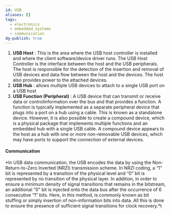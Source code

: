 ```yaml
---
id: USB
aliases: []
tags:
  - electronics
  - embedded_systems
  - communication
dg-publish: true
---
```

1. **USB Host** : This is the area where the USB host controller is installed and where the client software/device driver runs. The USB Host Controller is the interface between the host and the USB peripherals. The host is responsible for the detection of the insertion and removal of USB devices and data flow between the host and the devices. The host also provides power to the attached devices.
2. **USB Hub** : allows multiple USB devices to attach to a single USB port on a USB host
3. **USB Function (Peripheral)** : A USB device that can transmit or receive data or controlinformation over the bus and that provides a function. A function is typically implemented as a separate peripheral device that plugs into a port on a hub using a cable. This is known as a standalone device. However, it is also possible to create a compound device, which is a physical package that implements multiple functions and an embedded hub with a single USB cable. A compound device appears to the host as a hub with one or more non-removable USB devices, which may have ports to support the connection of external devices.

#### Communication
*In USB data communication, the USB encodes the data by using the Non- Return-to-Zero Inverted (NRZI) transmission scheme. In NRZI coding, a “1” bit is represented by a transition of the physical level and “0” bit is represented by no transition of the physical layer. In addition, in order to ensure a minimum density of signal transitions that remains in the bitstream, an additional “0” bit is injected onto the data bus after the occurrence of 6 consecutive “1” bits. Here, in this method, is commonly known as bit stuffing or simply insertion of non-information bits into data. All this is done to ensure the presence of sufficient signal transitions for clock recovery.*t 
